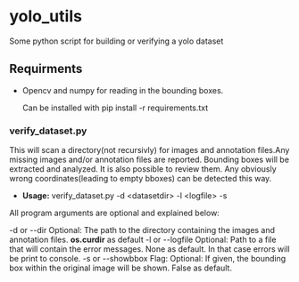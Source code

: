 # yolo_utils

Some python script for building or verifying a yolo dataset

## Requirments
* Opencv and numpy for reading in the bounding boxes.

  Can be installed with pip install -r requirements.txt

### verify_dataset.py
This will scan a directory(not recursivly) for images and annotation files.Any missing images and/or annotation files are reported.
Bounding boxes will be extracted and analyzed. It is also possible to review them.
Any obviously wrong coordinates(leading to empty bboxes) can be detected this way.

* **Usage:**
verify_dataset.py -d &lt;datasetdir&gt; -l &lt;logfile&gt; -s

All program arguments are optional and explained below:

-d or --dir Optional: The path to the directory containing the images and annotation files. **os.curdir** as default
-l or --logfile Optional: Path to a file that will contain the error messages. None as default. In that case errors will be print to console.
-s or --showbbox Flag: Optional: If given, the bounding box within the original image will be shown. False as default.